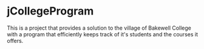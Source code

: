 # jCollegeProgram
This is a project that provides a solution to the village of Bakewell College with a program that efficiently keeps track of it's students and the courses it offers.
